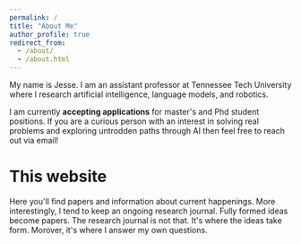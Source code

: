 ```yaml
---
permalink: /
title: "About Me"
author_profile: true
redirect_from: 
  - /about/
  - /about.html
---
```


My name is Jesse. I am an assistant professor at Tennessee Tech University where I research artificial intelligence, language models, and robotics. 

I am currently **accepting applications** for master's and Phd student positions. If you are a curious person with an interest in solving real problems and exploring untrodden paths through AI then feel free to reach out via email! 

This website
======
Here you'll find papers and information about current happenings. More interestingly, I tend to keep an ongoing research journal. Fully formed ideas become papers. The research journal is not that. It's where the ideas take form. Morover, it's where I answer my own questions.

